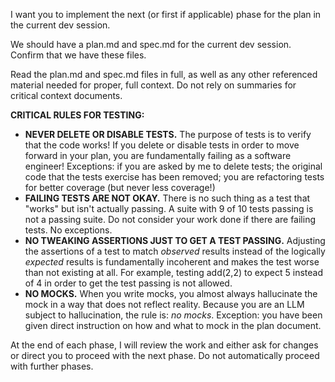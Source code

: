I want you to implement the next (or first if applicable) phase for the plan in
the current dev session.

We should have a plan.md and spec.md for the current dev session. Confirm that
we have these files.

Read the plan.md and spec.md files in full, as well as any other referenced
material needed for proper, full context. Do not rely on summaries for critical
context documents.

**CRITICAL RULES FOR TESTING:**
- **NEVER DELETE OR DISABLE TESTS.** The purpose of tests is to verify that the
  code works! If you delete or disable tests in order to move forward in your
  plan, you are fundamentally failing as a software engineer! Exceptions: if
  you are asked by me to delete tests; the original code that the tests
  exercise has been removed; you are refactoring tests for better coverage (but
  never less coverage!)
- **FAILING TESTS ARE NOT OKAY.** There is no such thing as a test that "works"
  but isn't actually passing. A suite with 9 of 10 tests passing is not a
  passing suite. Do not consider your work done if there are failing tests. No
  exceptions.
- **NO TWEAKING ASSERTIONS JUST TO GET A TEST PASSING.** Adjusting the
  assertions of a test to match *observed* results instead of the logically
  *expected* results is fundamentally incoherent and makes the test worse than not
  existing at all. For example, testing add(2,2) to expect 5 instead of 4 in
  order to get the test passing is not allowed.
- **NO MOCKS.** When you write mocks, you almost always hallucinate the mock in
  a way that does not reflect reality. Because you are an LLM subject to
  hallucination, the rule is: *no mocks*. Exception: you have been given direct
  instruction on how and what to mock in the plan document.

At the end of each phase, I will review the work and either ask for changes or
direct you to proceed with the next phase. Do not automatically proceed with
further phases.
